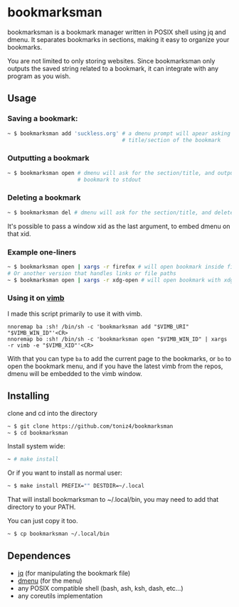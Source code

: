 # bookmarksman

bookmarksman is a bookmark manager written in POSIX shell using jq and dmenu.
It separates bookmarks in sections, making it easy to organize your bookmarks.

You are not limited to only storing websites. Since bookmarksman only outputs
the saved string related to a bookmark, it can integrate with any program as you
wish.

## Usage

### Saving a bookmark:

```sh
~ $ bookmarksman add 'suckless.org' # a dmenu prompt will apear asking for
                                    # title/section of the bookmark
```

### Outputting a bookmark

```sh
~ $ bookmarksman open # dmenu will ask for the section/title, and output the
                      # bookmark to stdout
```

### Deleting a bookmark

```sh
~ $ bookmarksman del # dmenu will ask for the section/title, and delete it
```

It's possible to pass a window xid as the last argument, to embed dmenu on that
xid.

### Example one-liners

```sh
~ $ bookmarksman open | xargs -r firefox # will open bookmark inside firefox
# Or another version that handles links or file paths
~ $ bookmarksman open | xargs -r xdg-open # will open bookmark with xdg-open
```

### Using it on [vimb](https://fanglingsu.github.io/vimb/)

I made this script primarily to use it with vimb.

```
nnoremap ba :sh! /bin/sh -c 'bookmarksman add "$VIMB_URI" "$VIMB_WIN_ID"'<CR>
nnoremap bo :sh! /bin/sh -c 'bookmarksman open "$VIMB_WIN_ID" | xargs -r vimb -e "$VIMB_XID"'<CR>
```

With that you can type `ba` to add the current page to the bookmarks, or `bo` to
open the bookmark menu, and if you have the latest vimb from the repos, dmenu
will be embedded to the vimb window.

## Installing

clone and cd into the directory

```sh
~ $ git clone https://github.com/toniz4/bookmarksman
~ $ cd bookmarksman 
```

Install system wide:

```sh
~ # make install
```

Or if you want to install as normal user:

```sh
~ $ make install PREFIX="" DESTDIR=~/.local
```

That will install bookmarksman to ~/.local/bin, you may need to add that
directory to your PATH.

You can just copy it too.

```sh
~ $ cp bookmarksman ~/.local/bin
```

## Dependences

- [jq](https://stedolan.github.io/jq/) (for manipulating the bookmark file)
- [dmenu](https://tools.suckless.org/dmenu/) (for the menu)
- any POSIX compatible shell (bash, ash, ksh, dash, etc...)
- any coreutils implementation
